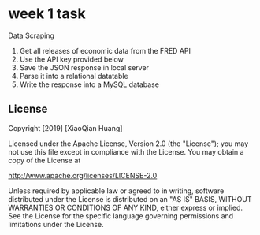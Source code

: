 # week 1 task
   Data Scraping
1. Get all releases of economic data from the FRED API
2. Use the API key provided below
3. Save the JSON response in local server 
4. Parse it into a relational datatable 
5. Write the response into a MySQL database


## License
        
Copyright [2019] [XiaoQian Huang]
        
Licensed under the Apache License, Version 2.0 (the "License");
you may not use this file except in compliance with the License.
You may obtain a copy of the License at
        
http://www.apache.org/licenses/LICENSE-2.0
        
Unless required by applicable law or agreed to in writing, software
distributed under the License is distributed on an "AS IS" BASIS,
WITHOUT WARRANTIES OR CONDITIONS OF ANY KIND, either express or implied.
See the License for the specific language governing permissions and
limitations under the License.
